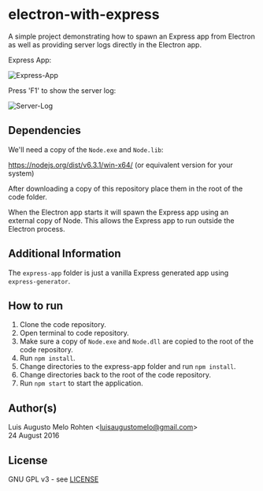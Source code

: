 # electron-with-express

A simple project demonstrating how to spawn an Express app from Electron as well
as providing server logs directly in the Electron app.

Express App:

![Express-App](screenshots/express-app.png)

Press 'F1' to show the server log:

![Server-Log](screenshots/server-log.png)

## Dependencies

We'll need a copy of the `Node.exe` and `Node.lib`:

https://nodejs.org/dist/v6.3.1/win-x64/ (or equivalent version for your system)

After downloading a copy of this repository place them in the root of the code
folder.

When the Electron app starts it will spawn the Express app using an external
copy of Node. This allows the Express app to run outside the Electron process.

## Additional Information

The `express-app` folder is just a vanilla Express generated app using
`express-generator`.

## How to run

1. Clone the code repository.
2. Open terminal to code repository.
3. Make sure a copy of `Node.exe` and `Node.dll` are copied to the root of the code repository.
4. Run `npm install`.
5. Change directories to the express-app folder and run `npm install`.
6. Change directories back to the root of the code repository.
7. Run `npm start` to start the application.

## Author(s)

Luis Augusto Melo Rohten &lt;luisaugustomelo@gmail.com&gt;  
24 August 2016

## License

GNU GPL v3 - see [LICENSE](LICENSE)
